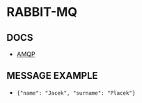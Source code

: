 # RABBIT-MQ

## DOCS

- [AMQP](https://amqp-node.github.io/amqplib/channel_api.html)

## MESSAGE EXAMPLE

- `{"name": "Jacek", "surname": "Placek"}`
